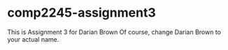 # comp2245-assignment3

This is Assignment 3 for Darian Brown
Of course, change Darian Brown to your actual name. 